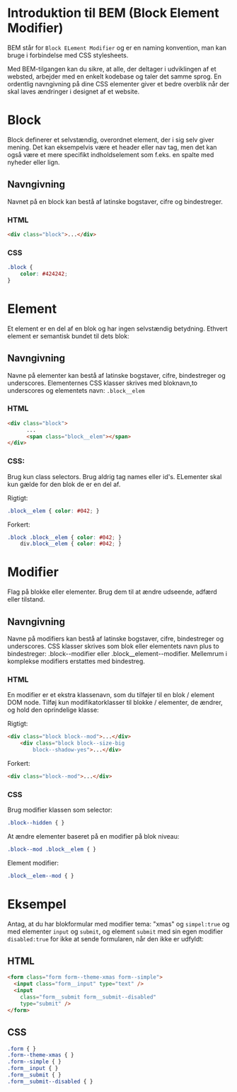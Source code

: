 # Introduktion til BEM (Block Element Modifier)
BEM står for `Block ELement Modifier` og er en naming konvention, man kan bruge i forbindelse med CSS stylesheets.

Med BEM-tilgangen kan du sikre, at alle, der deltager i udviklingen af et websted, arbejder med en enkelt kodebase og taler det samme sprog. En ordentlig navngivning på dine CSS elementer giver et bedre overblik når der skal laves ændringer i designet af et website.

# Block
Block definerer et selvstændig, overordnet element, der i sig selv giver mening. Det kan eksempelvis være et header eller nav tag, men det kan også være et mere specifikt  indholdselement som f.eks. en spalte med nyheder eller lign. 

## Navngivning
Navnet på en block kan bestå af latinske bogstaver, cifre og bindestreger. 

### HTML

```html
<div class="block">...</div>
```
### CSS

```css
.block {
    color: #424242;
}
```
# Element
Et element er en del af en blok og har ingen selvstændig betydning. Ethvert element er semantisk bundet til dets blok:

## Navngivning
Navne på elementer kan bestå af latinske bogstaver, cifre, bindestreger og underscores. Elementernes CSS klasser skrives med bloknavn,to underscores og elementets navn: `.block__elem`

### HTML
```html
<div class="block">
	  ...
	  <span class="block__elem"></span>
</div>
```

### CSS:
Brug kun class selectors.
Brug aldrig tag names eller id's.
ELementer skal kun gælde for den blok de er en del af.

Rigtigt:
```css
.block__elem { color: #042; }
````

Forkert:
```css
.block .block__elem { color: #042; }
	div.block__elem { color: #042; }
```

# Modifier

Flag på blokke eller elementer. Brug dem til at ændre udseende, adfærd eller tilstand.

## Navngivning
Navne på modifiers kan bestå af latinske bogstaver, cifre, bindestreger og underscores. CSS klasser skrives som blok eller elementets navn plus to bindestreger: .block--modifier eller .block__element--modifier. Mellemrum i komplekse modifiers erstattes med bindestreg.

### HTML

En modifier er et ekstra klassenavn, som du tilføjer til en blok / element DOM node. Tilføj kun modifikatorklasser til blokke / elementer, de ændrer, og hold den oprindelige klasse:

Rigtigt:

```html
<div class="block block--mod">...</div>
	<div class="block block--size-big
		block--shadow-yes">...</div>
```

Forkert:

```html
<div class="block--mod">...</div>
```

### CSS
Brug modifier klassen som selector:

```css
.block--hidden { }
```
At ændre elementer baseret på en modifier på blok niveau:

```css
.block--mod .block__elem { }
```
Element modifier:

```css
.block__elem--mod { }
```

# Eksempel

Antag, at du har blokformular med modifier tema: "xmas" og `simpel:true` og med elementer `input` og `submit`, og element `submit` med sin egen modifier  `disabled:true` for ikke at sende formularen, når den ikke er udfyldt:

## HTML

```html
<form class="form form--theme-xmas form--simple">
  <input class="form__input" type="text" />
  <input
    class="form__submit form__submit--disabled"
    type="submit" />
</form>
```

## CSS

```css
.form { }
.form--theme-xmas { }
.form--simple { }
.form__input { }
.form__submit { }
.form__submit--disabled { }
```